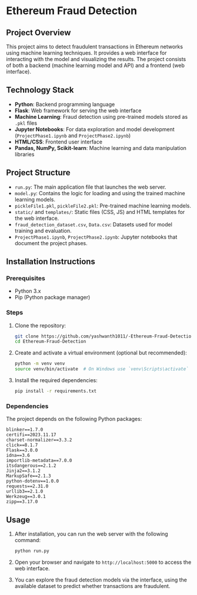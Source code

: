 
# Ethereum Fraud Detection

## Project Overview

This project aims to detect fraudulent transactions in Ethereum networks using machine learning techniques. It provides a web interface for interacting with the model and visualizing the results. The project consists of both a backend (machine learning model and API) and a frontend (web interface).

## Technology Stack

- **Python**: Backend programming language
- **Flask**: Web framework for serving the web interface
- **Machine Learning**: Fraud detection using pre-trained models stored as `.pkl` files
- **Jupyter Notebooks**: For data exploration and model development (`ProjectPhase1.ipynb` and `ProjectPhase2.ipynb`)
- **HTML/CSS**: Frontend user interface
- **Pandas, NumPy, Scikit-learn**: Machine learning and data manipulation libraries

## Project Structure

- `run.py`: The main application file that launches the web server.
- `model.py`: Contains the logic for loading and using the trained machine learning models.
- `pickleFile1.pkl`, `pickleFile2.pkl`: Pre-trained machine learning models.
- `static/` and `templates/`: Static files (CSS, JS) and HTML templates for the web interface.
- `fraud_detection_dataset.csv`, `Data.csv`: Datasets used for model training and evaluation.
- `ProjectPhase1.ipynb`, `ProjectPhase2.ipynb`: Jupyter notebooks that document the project phases.

## Installation Instructions

### Prerequisites

- Python 3.x
- Pip (Python package manager)

### Steps

1. Clone the repository:
   ```bash
   git clone https://github.com/yashwanth1011/-Ethereum-Fraud-Detection.git
   cd Ethereum-Fraud-Detection
   ```

2. Create and activate a virtual environment (optional but recommended):
   ```bash
   python -m venv venv
   source venv/bin/activate  # On Windows use `venv\Scripts\activate`
   ```

3. Install the required dependencies:
   ```bash
   pip install -r requirements.txt
   ```

### Dependencies

The project depends on the following Python packages:

```
blinker==1.7.0
certifi==2023.11.17
charset-normalizer==3.3.2
click==8.1.7
Flask==3.0.0
idna==3.6
importlib-metadata==7.0.0
itsdangerous==2.1.2
Jinja2==3.1.2
MarkupSafe==2.1.3
python-dotenv==1.0.0
requests==2.31.0
urllib3==2.1.0
Werkzeug==3.0.1
zipp==3.17.0
```

## Usage

1. After installation, you can run the web server with the following command:
   ```bash
   python run.py
   ```

2. Open your browser and navigate to `http://localhost:5000` to access the web interface.

3. You can explore the fraud detection models via the interface, using the available dataset to predict whether transactions are fraudulent.
